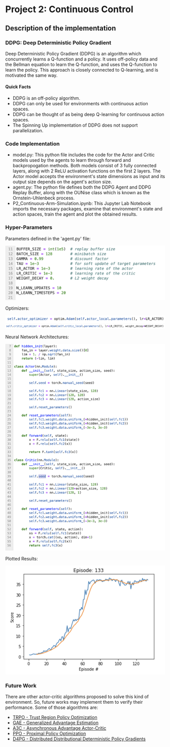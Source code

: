 # Project 2: Continuous Control

## Description of the implementation

### DDPG: Deep Deterministic Policy Gradient

Deep Deterministic Policy Gradient (DDPG) is an algorithm which concurrently learns a Q-function and a policy. It uses off-policy data 
and the Bellman equation to learn the Q-function, and uses the Q-function to learn the policy. This approach is closely connected to Q-learning, 
and is motivated the same way. 

#### Quick Facts
- DDPG is an off-policy algorithm.
- DDPG can only be used for environments with continuous action spaces.
- DDPG can be thought of as being deep Q-learning for continuous action spaces.
- The Spinning Up implementation of DDPG does not support parallelization.

### Code Implementation

- model.py: This python file includes the code for the Actor and Critic models used by the agents to learn through forward and backpropogation methods.
Both models consist of 3 fully connected layers, along with 2 ReLU activation functions on the first 2 layers. The Actor model accepts the environment's 
state dimensions as input and its output size depends on the agent's action size.
- agent.py: The python file defines both the DDPG Agent and DDPG Replay Buffer, along with the OUNise class which is known as the Ornstein-Uhlenbeck process.
- P2_Continuous-Arm-Simulation.ipynb: This Jupyter Lab Notebook imports the necessary packages, examine that environment's state and action spaces, train the agent and plot 
the obtained results.


### Hyper-Parameters

Parameters defined in the 'agent.py' file:

![Parameters](images/parameters.png)

Optimizers:

![Optimizer](images/optim-actor.png)
![Optimizer](images/optim-critic.png)

Neural Network Architectures: 

![Model Architecture](images/model_architecture.png)

Plotted Results:

![Plot](images/plot.png)

### Future Work

There are other actor-critic algorithms proposed to solve this kind of environment. So, future works may implement them to verify their performance. 
Some of those algorithms are:  
   * [TRPO - Trust Region Policy Optimization](https://arxiv.org/abs/1502.05477)
   * [GAE - Generalized Advantage Estimation](https://arxiv.org/abs/1506.02438)
   * [A3C - Asynchronous Advantage Actor-Critic](https://arxiv.org/abs/1602.01783)  
   * [PPO - Proximal Policy Optimization](https://arxiv.org/pdf/1707.06347.pdf)
   * [D4PG - Distributed Distributional Deterministic Policy Gradients](https://arxiv.org/pdf/1804.08617.pdf)
